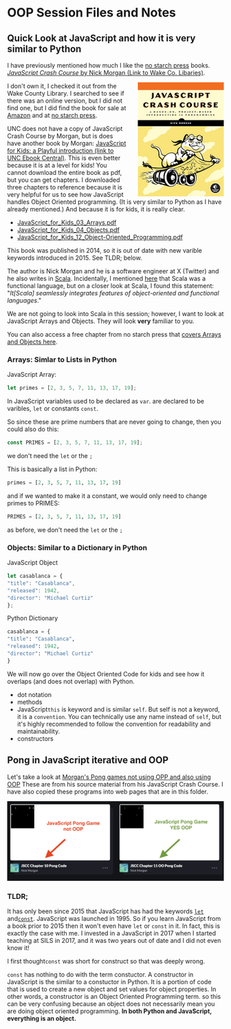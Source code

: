 # OOP Session Files and Notes

## Quick Look at JavaScript and how it is very similar to Python

I have previously mentioned how much I like the [no starch press](https://nostarch.com/) books. [*JavaScript Crash Course* by Nick Morgan (Link to Wake Co. Libaries)](https://catalog.wake.gov/Record/782490?searchId=117195283&recordIndex=1&page=1). 

<img src="images/jscc.jpg" alt="drawing" style="width:200px;float:right;padding-left:25px;"/>

I don't own it, I checked it out from the Wake County Library. I searched to see if there was an online version, but I did not find one, but I did find the book for sale at [Amazon](https://www.amazon.com/JavaScript-Crash-Course-Nick-Morgan/dp/1718502265/) and at [no starch press](https://nostarch.com/javascript-crash-course).

UNC does not have a copy of JavaScript Crash Course by Morgan, but is does have another book by Morgan: [JavaScript for Kids: a Playful introduction (link to UNC Ebook Central)](https://ebookcentral.proquest.com/lib/unc/detail.action?docID=1931669). This is even better because it is at a level for kids! You cannot download the entire book as pdf, but you can get chapters. I downloaded three chapters to reference because it is very helpful for us to see how JavaScript handles Object Oriented programming. (It is very similar to Python as I have already mentioned.) And because it is for kids, it is really clear.


* [JavaScript_for_Kids_03_Arrays.pdf](./js_for_kids/JavaScript_for_Kids_03_Arrays.pdf)       
* [JavaScript_for_Kids_04_Objects.pdf](./js_for_kids/JavaScript_for_Kids_12_Object-Oriented_Programming.pdf)
* [JavaScript_for_Kids_12_Object-Oriented_Programming.pdf](./js_for_kids/JavaScript_for_Kids_12_Object-Oriented_Programming.pdf)

This book was published in 2014, so it is out of date with new varible keywords introduced in 2015. See TLDR; below.

The author is Nick Morgan and he is a software engineer at X (Twitter) and he also writes in [Scala](https://docs.scala-lang.org/tour/tour-of-scala.html). Incidentally, I mentioned [here](https://docs.google.com/presentation/d/1TaoSx1kaDwMoERzsWfSrAt8sDnAi5_JtCGy8qwgUTzw/edit#slide=id.g2bbf192d2f1_0_9) that Scala was a functional language, but on a closer look at Scala, I found this statement: "*It[Scala] seamlessly integrates features of object-oriented and functional languages*." 

We are not going to look into Scala in this session; however, I want to look at JavaScript Arrays and Objects. They will look **very** familiar to you.

You can also access a free chapter from no starch press that [covers Arrays and Objects here](https://nostarch.com/download/JavaScriptCrashCourse_Chapter3.pdf).

### Arrays: Simlar to Lists in Python

JavaScript Array:
```javascript
let primes = [2, 3, 5, 7, 11, 13, 17, 19];
```
In JavaScript variables used to be declared as `var`. are declared to be varibles, `let` or constants `const`.

So since these are prime numbers that are never going to change, then you could also do this:

```javascript
const PRIMES = [2, 3, 5, 7, 11, 13, 17, 19];
```
we don't need the `let` or the `;`

This is basically a list in Python:
```python
primes = [2, 3, 5, 7, 11, 13, 17, 19]
```
and if we wanted to make it a constant, we would only need to change primes to PRIMES:

```python
PRIMES = [2, 3, 5, 7, 11, 13, 17, 19]
```
as before, we don't need the `let` or the `;`
### Objects: Similar to a Dictionary in Python

JavaScript Object
```javascript
let casablanca = {
"title": "Casablanca",
"released": 1942,
"director": "Michael Curtiz"
};
```
Python Dictionary

```python
casablanca = {
"title": "Casablanca",
"released": 1942,
"director": "Michael Curtiz"
}
```
We will now go over the Object Oriented Code for kids and see how it overlaps (and does not overlap) with Python.

* dot notation
* methods
* JavaScript`this` is keyword and is similar `self`. But self is not a keyword, it is a `convention`. You can technically use any name instead of `self`, but it's highly recommended to follow the convention for readability and maintainability.
* constructors

## Pong in JavaScript iterative and OOP

Let's take a look at [Morgan's Pong games not using OPP and also using OOP](https://codepen.io/collection/GoEBRB) These are from his source material from his JavaScript Crash Course. I have also copied these programs into web pages that are in this folder.

[![pong](./images/pong-js.png)](https://codepen.io/collection/GoEBRB)

### TLDR; 
It has only been since 2015 that JavaScript has had the keywords [`let`](https://www.w3schools.com/js/js_let.asp) and[`const`](https://www.w3schools.com/js/js_array_const.asp). JavaScript was launched in 1995. So if you learn JavaScript from a book prior to 2015 then it won't even have `let` or `const` in it. In fact, this is exactly the case with me. I invested in a JavaScript in 2017 when I started teaching at SILS in 2017, and it was two years out of date and I did not even know it!

I first thought`const` was short for construct so that was deeply wrong. 

`const` has nothing to do with the term constuctor. A constructor in JavaScript is the similar to a constuctor in Python. It is a portion of code that is used to create a new object and set values for object properties. In other words, a constructor is an Object Oriented Programming term. so this can be very confusing because an object does not necessarily mean you are doing object oriented programming. **In both Python and JavaScript, everything is an object.**

